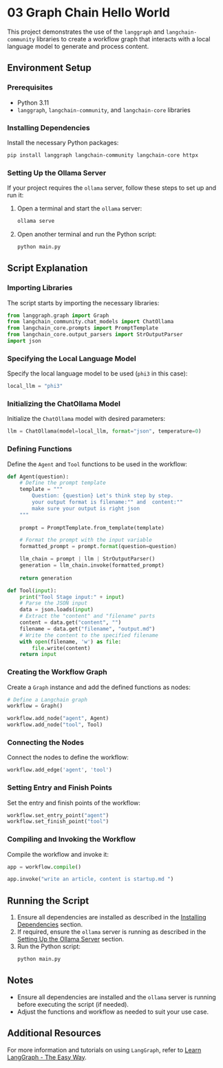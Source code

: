 # 03 Graph Chain Hello World

This project demonstrates the use of the `langgraph` and `langchain-community` libraries to create a workflow graph that interacts with a local language model to generate and process content.

## Environment Setup

### Prerequisites

- Python 3.11
- `langgraph`, `langchain-community`, and `langchain-core` libraries

### Installing Dependencies

Install the necessary Python packages:
```sh
pip install langgraph langchain-community langchain-core httpx
```

### Setting Up the Ollama Server

If your project requires the `ollama` server, follow these steps to set up and run it:

1. Open a terminal and start the `ollama` server:
   ```sh
   ollama serve
   ```

2. Open another terminal and run the Python script:
   ```sh
   python main.py
   ```

## Script Explanation

### Importing Libraries

The script starts by importing the necessary libraries:

```python
from langgraph.graph import Graph
from langchain_community.chat_models import ChatOllama
from langchain_core.prompts import PromptTemplate
from langchain_core.output_parsers import StrOutputParser
import json
```

### Specifying the Local Language Model

Specify the local language model to be used (`phi3` in this case):

```python
local_llm = "phi3"
```

### Initializing the ChatOllama Model

Initialize the `ChatOllama` model with desired parameters:

```python
llm = ChatOllama(model=local_llm, format="json", temperature=0)
```

### Defining Functions

Define the `Agent` and `Tool` functions to be used in the workflow:

```python
def Agent(question):
    # Define the prompt template
    template = """
        Question: {question} Let's think step by step.
        your output format is filename:"" and  content:""
        make sure your output is right json
    """
    
    prompt = PromptTemplate.from_template(template)

    # Format the prompt with the input variable
    formatted_prompt = prompt.format(question=question)

    llm_chain = prompt | llm | StrOutputParser()
    generation = llm_chain.invoke(formatted_prompt)
    
    return generation

def Tool(input):
    print("Tool Stage input:" + input)
    # Parse the JSON input
    data = json.loads(input)
    # Extract the "content" and "filename" parts
    content = data.get("content", "")
    filename = data.get("filename", "output.md")
    # Write the content to the specified filename
    with open(filename, 'w') as file:
        file.write(content)
    return input
```

### Creating the Workflow Graph

Create a `Graph` instance and add the defined functions as nodes:

```python
# Define a Langchain graph
workflow = Graph()

workflow.add_node("agent", Agent)
workflow.add_node("tool", Tool)
```

### Connecting the Nodes

Connect the nodes to define the workflow:

```python
workflow.add_edge('agent', 'tool')
```

### Setting Entry and Finish Points

Set the entry and finish points of the workflow:

```python
workflow.set_entry_point("agent")
workflow.set_finish_point("tool")
```

### Compiling and Invoking the Workflow

Compile the workflow and invoke it:

```python
app = workflow.compile()

app.invoke("write an article, content is startup.md ")

```

## Running the Script

1. Ensure all dependencies are installed as described in the [Installing Dependencies](#installing-dependencies) section.
2. If required, ensure the `ollama` server is running as described in the [Setting Up the Ollama Server](#setting-up-the-ollama-server) section.
3. Run the Python script:
   ```sh
   python main.py
   ```

## Notes

- Ensure all dependencies are installed and the `ollama` server is running before executing the script (if needed).
- Adjust the functions and workflow as needed to suit your use case.

## Additional Resources

For more information and tutorials on using `LangGraph`, refer to [Learn LangGraph - The Easy Way](https://www.youtube.com/watch?v=R8KB-Zcynxc).
